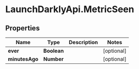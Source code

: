 # LaunchDarklyApi.MetricSeen

## Properties

Name | Type | Description | Notes
------------ | ------------- | ------------- | -------------
**ever** | **Boolean** |  | [optional] 
**minutesAgo** | **Number** |  | [optional] 


